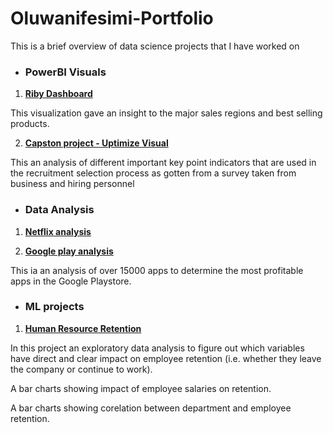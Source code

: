 # Oluwanifesimi-Portfolio
This is a brief overview of data science projects that I have worked on


* ### PowerBI Visuals
1. **[Riby Dashboard](https://github.com/Nifesimi23/Data-science-projects/blob/main/Riby%20Dashboard.pdf)**

 This visualization gave an insight to the major sales regions and best selling products.

2. **[Capston project - Uptimize Visual](https://github.com/Nifesimi23/Data-science-projects/blob/main/Capstone%20project%20Visuals.pdf)**

This an analysis of different important key point indicators that are used in the recruitment selection process as gotten from a survey taken from business and hiring personnel



* ### Data Analysis

1. **[Netflix analysis](https://github.com/Nifesimi23/Data-science-projects/blob/main/Data%20analysis/Netflix%20visualization.ipynb)**

2. **[Google play analysis](https://github.com/Nifesimi23/Data-science-projects/blob/main/Google_Play_Store_Analysis%20.ipynb)**

This ia an analysis of over 15000 apps to determine the most profitable apps in the Google Playstore.


* ### ML projects
1. **[Human Resource Retention](https://github.com/Nifesimi23/Data-science-projects/blob/main/Human%20Resource%20Retention.ipynb)**

In this project an exploratory data analysis to figure out which variables have direct and clear impact on employee retention (i.e. whether they leave the company or continue to work).

A bar charts showing impact of employee salaries on retention.

A bar charts showing corelation between department and employee retention.
